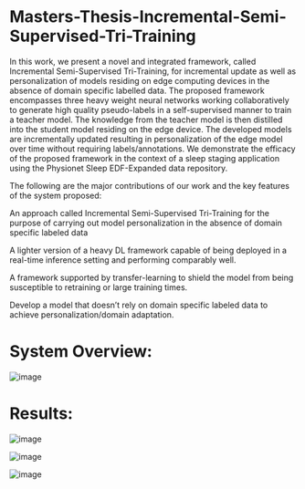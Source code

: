 # Masters-Thesis-Incremental-Semi-Supervised-Tri-Training

In this work, we present a novel and integrated framework, called Incremental Semi-Supervised Tri-Training, for incremental update as well as personalization of models residing on edge computing devices in the absence of domain specific labelled data. The proposed framework encompasses three heavy weight neural networks working collaboratively to generate high quality pseudo-labels in a self-supervised manner to train a teacher model. The knowledge from the teacher model is then distilled into the student model residing on the edge device. The developed models are incrementally updated resulting in personalization of the edge model over time without requiring labels/annotations. We demonstrate the efficacy of the proposed framework in the context of a sleep staging application using the Physionet Sleep EDF-Expanded data repository.

The following are the major contributions of our work and the key 
features of the system proposed: 

An approach called Incremental Semi-Supervised Tri-Training for the purpose of carrying out model personalization in the absence of domain specific labeled data 

A lighter version of a heavy DL framework capable of being deployed in a real-time inference setting and performing comparably well. 

A framework supported by transfer-learning to shield the model from being susceptible to retraining or large training times. 

Develop a model that doesn’t rely on domain specific labeled data to achieve personalization/domain adaptation. 

# System Overview:

![image](https://github.com/medha-chippa/Masters-Thesis-Incremental-Semi-Supervised-Tri-Training/assets/55135185/db54bc0c-ba68-4200-8a90-afef34feec25)

# Results:

![image](https://github.com/medha-chippa/Masters-Thesis-Incremental-Semi-Supervised-Tri-Training/assets/55135185/8e7220d4-a177-4c0e-ad6c-e7cb68dd1c9f)

![image](https://github.com/medha-chippa/Masters-Thesis-Incremental-Semi-Supervised-Tri-Training/assets/55135185/ec69fc98-0c3a-4e5e-b0fd-044627a521e1)

![image](https://github.com/medha-chippa/Masters-Thesis-Incremental-Semi-Supervised-Tri-Training/assets/55135185/6f7799ca-d445-4589-9846-2049a3a69228)





